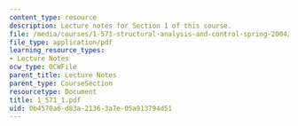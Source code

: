 ```yaml
---
content_type: resource
description: Lecture notes for Section 1 of this course.
file: /media/courses/1-571-structural-analysis-and-control-spring-2004/0b4570a6d83a21363a7e05a913794d51_1_571_1.pdf
file_type: application/pdf
learning_resource_types:
- Lecture Notes
ocw_type: OCWFile
parent_title: Lecture Notes
parent_type: CourseSection
resourcetype: Document
title: 1_571_1.pdf
uid: 0b4570a6-d83a-2136-3a7e-05a913794d51
---
```

